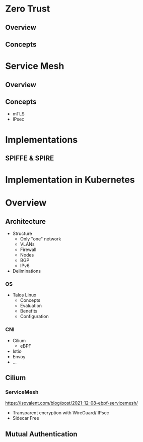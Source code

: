 
# Zero Trust

## Overview

## Concepts

# Service Mesh

## Overview

## Concepts

- mTLS
- IPsec

# Implementations

## SPIFFE & SPIRE

# Implementation in Kubernetes

# Overview

## Architecture

- Structure
	- Only "one" network
	- VLANs
	- Firewall
	- Nodes
	- BGP
	- IPv6
- Deliminations
### OS

- Talos Linux
	- Concepts
	- Evaluation
	- Benefits
	- Configuration

### CNI

- Cilium
	- eBPF
- Istio
- Envoy
- ...

## Cilium

### ServiceMesh

https://isovalent.com/blog/post/2021-12-08-ebpf-servicemesh/

- Transparent encryption with WireGuard/ IPsec
- Sidecar Free

## Mutual Authentication